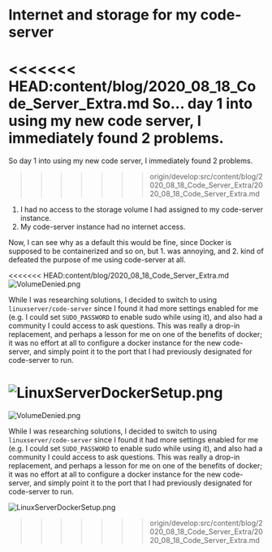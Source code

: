 # Internet and storage for my code-server

<<<<<<< HEAD:content/blog/2020_08_18_Code_Server_Extra.md
So... day 1 into using my new code server, I immediately found 2 problems.
=======
So day 1 into using my new code server, I immediately found 2 problems.
>>>>>>> origin/develop:src/content/blog/2020_08_18_Code_Server_Extra/2020_08_18_Code_Server_Extra.md

1. I had no access to the storage volume I had assigned to my code-server instance.
2. My code-server instance had no internet access.

Now, I can see why as a default this would be fine, since Docker is supposed to be containerized and so on, but 1. was annoying, and 2. kind of defeated the purpose of me using code-server at all.

<<<<<<< HEAD:content/blog/2020_08_18_Code_Server_Extra.md
![VolumeDenied.png](../assets/blog/2020_08_18_Code_Server_Extra/VolumeDenied.png)

While I was researching solutions, I decided to switch to using `linuxserver/code-server` since I found it had more settings enabled for me (e.g. I could set `SUDO_PASSWORD` to enable sudo while using it), and also had a community I could access to ask questions. This was really a drop-in replacement, and perhaps a lesson for me on one of the benefits of docker; it was no effort at all to configure a docker instance for the new code-server, and simply point it to the port that I had previously designated for code-server to run.

![LinuxServerDockerSetup.png](../assets/blog/2020_08_18_Code_Server_Extra/LinuxServerDockerSetup.png)
=======
![VolumeDenied.png](./VolumeDenied.png)

While I was researching solutions, I decided to switch to using `linuxserver/code-server` since I found it had more settings enabled for me (e.g. I could set `SUDO_PASSWORD` to enable sudo while using it), and also had a community I could access to ask questions. This was really a drop-in replacement, and perhaps a lesson for me on one of the benefits of docker; it was no effort at all to configure a docker instance for the new code-server, and simply point it to the port that I had previously designated for code-server to run.

![LinuxServerDockerSetup.png](./LinuxServerDockerSetup.png)
>>>>>>> origin/develop:src/content/blog/2020_08_18_Code_Server_Extra/2020_08_18_Code_Server_Extra.md
